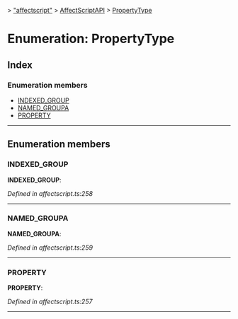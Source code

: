 [](../README.md) > ["affectscript"](../modules/_affectscript_.md) > [AffectScriptAPI](../modules/_affectscript_.affectscriptapi.md) > [PropertyType](/_affectscript_.affectscriptapi.propertytype.md)

# Enumeration: PropertyType

## Index

### Enumeration members

* [INDEXED_GROUP](_affectscript_.affectscriptapi.propertytype.md#indexed_group)
* [NAMED_GROUPA](_affectscript_.affectscriptapi.propertytype.md#named_groupa)
* [PROPERTY](_affectscript_.affectscriptapi.propertytype.md#property)

---

## Enumeration members

<a id="indexed_group"></a>

###  INDEXED_GROUP

**INDEXED_GROUP**: 

*Defined in affectscript.ts:258*

___
<a id="named_groupa"></a>

###  NAMED_GROUPA

**NAMED_GROUPA**: 

*Defined in affectscript.ts:259*

___
<a id="property"></a>

###  PROPERTY

**PROPERTY**: 

*Defined in affectscript.ts:257*

___

